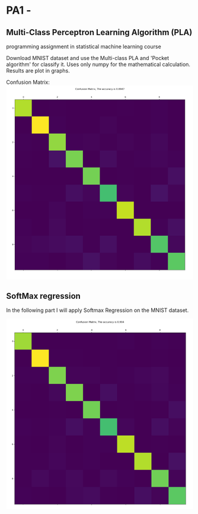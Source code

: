 # PA1 - 
## Multi-Class Perceptron Learning Algorithm (PLA)

programming assignment in statistical machine learning course

Download MNIST dataset and use the Multi-class PLA and 'Pocket algorithm' for classify it.
Uses only numpy for the mathematical calculation.
Results are plot in graphs.

Confusion Matrix:
![alt tag](confusion_matrix.png)


## SoftMax regression
In the following part I will apply Softmax Regression on the MNIST dataset.

![alt_tag](confusion_matrix_softmax.png)